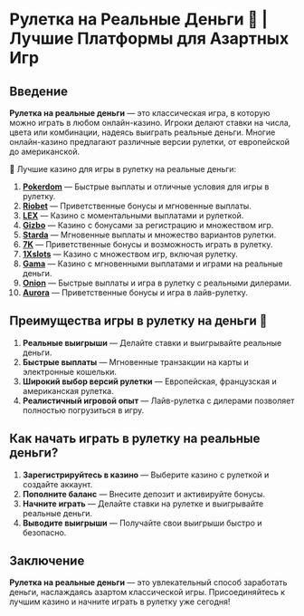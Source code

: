 # Рулетка на Реальные Деньги 🎰 | Лучшие Платформы для Азартных Игр

## Введение

**Рулетка на реальные деньги** — это классическая игра, в которую можно играть в любом онлайн-казино. Игроки делают ставки на числа, цвета или комбинации, надеясь выиграть реальные деньги. Многие онлайн-казино предлагают различные версии рулетки, от европейской до американской.

🎰 Лучшие казино для игры в рулетку на реальные деньги:

1. **[Pokerdom](https://brandplay.link/4k77v2yx)** — Быстрые выплаты и отличные условия для игры в рулетку.
2. **[Riobet](https://brandplay.link/7xBLTPyj)** — Приветственные бонусы и мгновенные выплаты.
3. **[LEX](https://brandplay.link/zW4hdDFV)** — Казино с моментальными выплатами и рулеткой.
4. **[Gizbo](https://brandplay.link/bprXw4YV)** — Казино с бонусами за регистрацию и множеством игр.
5. **[Starda](https://brandplay.link/fB7xwRFL)** — Мгновенные выплаты и множество вариантов рулетки.
6. **[7K](https://brandplay.link/BvQyFShp)** — Приветственные бонусы и возможность играть в рулетку.
7. **[1Xslots](https://brandplay.link/hSB1khtr)** — Казино с множеством игр, включая рулетку.
8. **[Gama](https://brandplay.link/j6NMKsDz)** — Казино с мгновенными выплатами и играми на реальные деньги.
9. **[Onion](https://brandplay.link/zBGRVpQ9)** — Быстрые выплаты и игра в рулетку с реальными дилерами.
10. **[Aurora](https://10trafic-stat2.com/click/668546556bcc6313411604bd/6766/13032/subaccount)** — Приветственные бонусы и игра в лайв-рулетку.

## Преимущества игры в рулетку на деньги 🎯

1. **Реальные выигрыши** — Делайте ставки и выигрывайте реальные деньги.
2. **Быстрые выплаты** — Мгновенные транзакции на карты и электронные кошельки.
3. **Широкий выбор версий рулетки** — Европейская, французская и американская рулетка.
4. **Реалистичный игровой опыт** — Лайв-рулетка с дилерами позволяет полностью погрузиться в игру.

## Как начать играть в рулетку на реальные деньги?

1. **Зарегистрируйтесь в казино** — Выберите казино с рулеткой и создайте аккаунт.
2. **Пополните баланс** — Внесите депозит и активируйте бонусы.
3. **Начните играть** — Делайте ставки на рулетке и выигрывайте реальные деньги.
4. **Выводите выигрыши** — Получайте свои выигрыши быстро и безопасно.

## Заключение

**Рулетка на реальные деньги** — это увлекательный способ заработать деньги, наслаждаясь азартом классической игры. Присоединяйтесь к лучшим казино и начните играть в рулетку уже сегодня!

